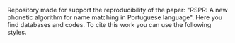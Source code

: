 Repository made for support the reproducibility of the paper: "RSPR: A new phonetic algorithm for name matching in Portuguese language". Here you find databases and codes. To cite this work you can use the following styles.

